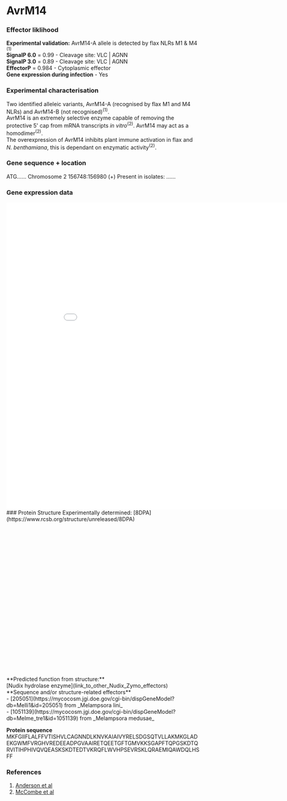 # AvrM14

### Effector liklihood
**Experimental validation:** AvrM14-A allele is detected by flax NLRs M1 & M4 <sup>(1)</sup><br>
**SignalP 6.0** = 0.99 - Cleavage site: VLC | AGNN<br>
**SignalP 3.0** = 0.89 - Cleavage site: VLC | AGNN<br>
**EffectorP** = 0.984 - Cytoplasmic effector<br>
**Gene expression during infection** - Yes<br>
### Experimental characterisation
Two identified alleleic variants, AvrM14-A (recognised by flax M1 and M4 NLRs) and AvrM14-B (not recognised)<sup>(1)</sup>.  
AvrM14 is an extremely selective enzyme capable of removing the protective 5' cap from mRNA transcripts _in vitro_<sup>(2)</sup>. AvrM14 may act as a homodimer<sup>(2)</sup>.<br>
The overexpression of AvrM14 inhibits plant immune activation in flax and _N. benthamiana_, this is dependant on enzymatic activity<sup>(2)</sup>.<br>
### Gene sequence + location
ATG......
Chromosome 2 156748:156980 (+)
Present in isolates: ......
### Gene expression data
<iframe width="900" height="800" frameborder="0" scrolling="no" src="//plotly.com/~CarlM36/1.embed"></iframe>
### Protein Structure 
Experimentally determined: [8DPA](https://www.rcsb.org/structure/unreleased/8DPA)<br>
<script src="https://3Dmol.org/build/3Dmol-min.js"></script>     
<script src="https://3Dmol.org/build/3Dmol.ui-min.js"></script>     
<div style="height: 400px; width: 800px; position: relative;" class='viewer_3Dmoljs' data-href='/assets/pdbs/8DPA.pdb' data-backgroundcolor='0xffffff' data-style='cartoon:color=spectrum'></div>
**Predicted function from structure:**<br>
[Nudix hydrolase enzyme](link_to_other_Nudix_Zymo_effectors)<br>
**Sequence and/or structure-related effectors**<br>
- [205051](https://mycocosm.jgi.doe.gov/cgi-bin/dispGeneModel?db=Melli1&id=205051) from _Melampsora lini_<br>
- [1051139](https://mycocosm.jgi.doe.gov/cgi-bin/dispGeneModel?db=Melme_tre1&id=1051139) from _Melampsora medusae_

**Protein sequence**<br>
MKFGIIFLALFFVTISHVLCAGNNDLKNVKAIAIVYRELSDGSQTVLLAKMKGLADEKGWMFVRGHVREDEEADPGVAAIRETQEETGFTGMVKKSGAPFTQPGSKDTQRVITIHPHIVQVQEASKSKDTEDTVKRQFLWVHPSEVRSKLQRAEMIQAWDQLHSFF<br>
### References 
1) [Anderson et al](https://doi.org/10.1186/s12864-016-3011-9)<br>
2) [McCombe et al](https://doi.org/10.1111/nph.18727)<br>

